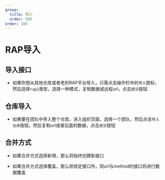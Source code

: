 ```yaml
---
group:
  title: 导入
  order: 500
order: 100
---
```


# RAP导入

## 导入接口
- 如果你想从其他仓库或者老的RAP平台导入，只需点击操作栏中的`导入`图标，然后选择`rap2`类型，选择一种模式，复制数据或远程url，点击`提交`按钮

<code src="./import/component/import_zh.tsx" inline=true></code>
## 仓库导入
- 如果要在团队中导入整个仓库，进入组织页面，选择一个团队，然后点击`导入仓库`按钮，然后复制url或者后面的数据，点击`提交`按钮

<code src="./import/component/organization_import_zh.tsx" inline=true></code>

## 合并方式
- 如果合并方式选择新增，那么将始终创建新接口

- 如果合并方式选择覆盖，那么除锁定接口外，同url与method的接口将进行数据覆盖


